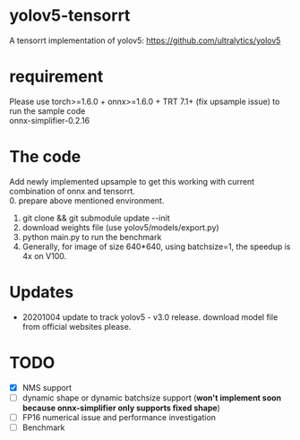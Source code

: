 # yolov5-tensorrt
A tensorrt implementation of yolov5: https://github.com/ultralytics/yolov5

# requirement
Please use torch>=1.6.0 + onnx>=1.6.0 + TRT 7.1+ (fix upsample issue) to run the sample code  
onnx-simplifier-0.2.16

# The code
Add newly implemented upsample to get this working with current combination of onnx and tensorrt.  
0. prepare above mentioned environment.
1. git clone && git submodule update --init
2. download weights file (use yolov5/models/export.py)
3. python main.py to run the benchmark
4. Generally, for image of size 640*640, using batchsize=1, the speedup is 4x on V100.

# Updates
- 20201004 update to track yolov5 - v3.0 release. download model file from official websites please.

# TODO
- [x] NMS support
- [ ] dynamic shape or dynamic batchsize support (**won't implement soon because onnx-simplifier only supports fixed shape**)
- [ ] FP16 numerical issue and performance investigation
- [ ] Benchmark